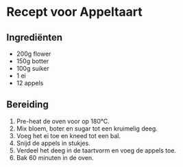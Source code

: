 # Recept voor Appeltaart

## Ingrediënten

- 200g flower
- 150g botter
- 100g suiker
- 1 ei
- 12 appels

## Bereiding

1. Pre-heat de oven voor op 180°C.
2. Mix bloem, boter en sugar tot een kruimelig deeg.
3. Voeg het ei toe en kneed tot een bal.
4. Snijd de appels in stukjes.
5. Verdeel het deeg in de taartvorm en voeg de appels toe.
6. Bak 60 minuten in de oven.

